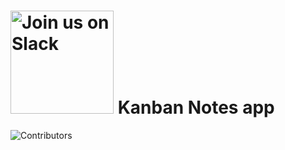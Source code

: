 # <img alt="Join us on Slack" src="https://github.com/amalmajeed/toDoNotes/blob/main/assets/Kanban-board-1.png" width="165"/> Kanban Notes app



![Contributors](https://img.shields.io/github/contributors/amalmajeed/toDoNotes?style=plastic)

